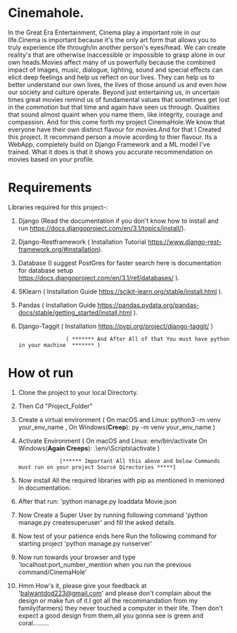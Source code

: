 # Cinemahole.
In the Great Era Entertainment, Cinema play a important role in our life.Cinema is important because it's the only art form that allows you to truly experience life through/in another person's eyes/head. We can create reality's that are otherwise inaccessible or impossible to grasp alone in our own heads.Movies affect many of us powerfully because the combined impact of images, music, dialogue, lighting, sound and special effects can elicit deep feelings and help us reflect on our lives. They can help us to better understand our own lives, the lives of those around us and even how our society and culture operate.
Beyond just entertaining us, in uncertain times great movies remind us of fundamental values that sometimes get lost in the commotion but that time and again have seen us through. Qualities that sound almost quaint when you name them, like integrity, courage and compassion.
And for this come forth my project CinemaHole.We know that everyone have their own  distinct flavour for movies.And for that I Created this project. It recommand person a movie acording to thier flavour. 
Its a WebApp, completely build on Django Framework and a ML model I've trained. What it does is that it shows you accurate recommendation on movies based on your profile.

# Requirements
Libraries required for this project-:
1. Django (Read the documentation if you don't know how to install and run https://docs.djangoproject.com/en/3.1/topics/install/).
2. Django-Restframework ( Installation Tutorial https://www.django-rest-framework.org/#installation).
3. Database (I suggest PostGres for faster search here is documentation for database setup https://docs.djangoproject.com/en/3.1/ref/databases/ ).
4. SKlearn ( Installation Guide https://scikit-learn.org/stable/install.html ).
5. Pandas ( Installation Guide https://pandas.pydata.org/pandas-docs/stable/getting_started/install.html ).
6. Django-Taggit ( Installation https://pypi.org/project/django-taggit/ )
                      
                      ( ******* And After All of that You must have python in your machine  ******* )

# How ot run
1. Clone the project to your local Directorty.
2. Then Cd "Project_Folder"
3. Create a virtual environment ( On macOS and Linux: python3 -m venv your_env_name , On Windows(****Creep****): py -m venv your_env_name )
4. Activate Environment ( On macOS and Linux: env/bin/activate On Windows(****Again Creeps****): .\env\Scripts\activate )
                    
                    [****** Important All this above and below Commands must run on your project Source Directories *****]
                    
5. Now install All the required libraries with pip as mentioned in menioned in documentation.
6. After that run: 'python manage.py loaddata Movie.json
7. Now Create a Super User by running following command 'python manage.py createsuperuser' and fill the asked details.
8. Now test of your patience ends here Run the following command for starting project 'python manage.py runserver'
9. Now run towards your browser and type 'localhost:port_number_mention when you run the previous command/CinemaHole'
10. Hmm How's it, please give your feedback at 'balwantdod223@gmail.com' and please don't complain about the design or make fun of it.I got all the recommandation from my family(farmers) they never touched a computer in their life. Then don't expect a good design from them,all you gonna see is green and coral.........
